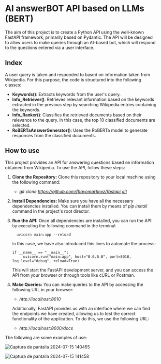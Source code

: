 # AI answerBOT API based on LLMs (BERT)
The aim of this project is to create a Python API using the well-known FastAPI framework, primarily based on Pydantic. The API will be designed to allow users to make queries through an AI-based bot, which will respond to the questions entered via a user interface.


## Index
A user query is taken and responded to based on information taken from Wikipedia. For this purpose, the code is structured into the following classes:

- **Keywords()**: Extracts keywords from the user's query.
- **Info_Retriever()**: Retrieves relevant information based on the keywords extracted in the previous step by searching Wikipedia entries containing the keywords.
- **Info_Ranker()**: Classifies the retrieved documents based on their relevance to the query. In this case, the top 10 classified documents are selected.
- **RoBERTaAnswerGenerator()**: Uses the RoBERTa model to generate responses from the classified documents.


## How to use
This project provides an API for answering questions based on information obtained from Wikipedia. To use the API, follow these steps:

1. **Clone the Repository:**
   Clone this repository to your local machine using the following command:
    - *git clone https://github.com/fbayomartinez/fastapi.git*

2. **Install Dependencies:**
Make sure you have all the necessary dependencies installed. You can install them by means of *pip install* command in the project's root director.

3. **Run the API:**
Once all dependencies are installed, you can run the API by executing the following command in the terminal:

         uvicorn main:app --reload

   In this case, we have also introduced this lines to automate the process:
       
       if __name__ == "__main__":
            uvicorn.run("main:app", host="0.0.0.0", port=8010, log_level="debug", reload=True)
   
   This will start the FastAPI development server, and you can access the API from your browser or through tools like cURL or Postman.

4. **Make Queries:**
   You can make queries to the API by accessing the following URL in your browser:
   - *http://localhost:8010*
   
   Additionally, FastAPI provides us with an interface where we can find the endpoints we have created, allowing us to test the correct functionality of the application. To do this, we use the following URL:
   - *http://localhost:8000/docs*

The following are some examples of use:

![Captura de pantalla 2024-07-15 140455](https://github.com/user-attachments/assets/3a24a43f-979f-437f-b778-6cb48f38e0a1)

![Captura de pantalla 2024-07-15 141458](https://github.com/user-attachments/assets/628bdc52-6b19-4408-b654-18937e944a4f)


